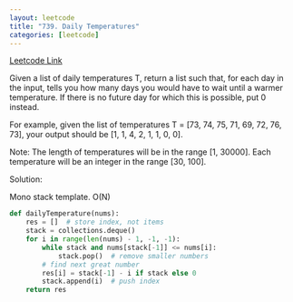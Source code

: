 ```yaml
---
layout: leetcode
title: "739. Daily Temperatures"
categories: [leetcode]
---
```


[Leetcode Link](https://leetcode.com/problems/daily-temperatures/)

Given a list of daily temperatures T, return a list such that, for each day in the input, tells you how many days you would have to wait until a warmer temperature. If there is no future day for which this is possible, put 0 instead.

For example, given the list of temperatures T = [73, 74, 75, 71, 69, 72, 76, 73], your output should be [1, 1, 4, 2, 1, 1, 0, 0].

Note: The length of temperatures will be in the range [1, 30000]. Each temperature will be an integer in the range [30, 100].



Solution: 

Mono stack template. O(N)

```python
def dailyTemperature(nums):
    res = []  # store index, not items
    stack = collections.deque()
    for i in range(len(nums) - 1, -1, -1):
        while stack and nums[stack[-1]] <= nums[i]:
            stack.pop()  # remove smaller numbers
        # find next great number
        res[i] = stack[-1] - i if stack else 0 
        stack.append(i)  # push index
    return res
```
